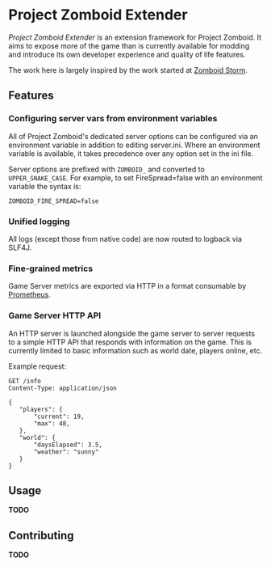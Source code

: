 # Project Zomboid Extender

_Project Zomboid Extender_ is an extension framework for Project Zomboid. It aims to expose more of the game than is
currently available for modding and introduce its own developer experience and quality of life features.

The work here is largely inspired by the work started at [Zomboid Storm](https://github.com/pzstorm/storm).

## Features

### Configuring server vars from environment variables

All of Project Zomboid's dedicated server options can be configured via an environment variable in addition to editing
server.ini. Where an environment variable is available, it takes precedence over any option set in the ini file.

Server options are prefixed with `ZOMBOID_` and converted to `UPPER_SNAKE_CASE`. For example, to set FireSpread=false
with an environment variable the syntax is:

```
ZOMBOID_FIRE_SPREAD=false
```

### Unified logging

All logs (except those from native code) are now routed to logback via SLF4J.

### Fine-grained metrics

Game Server metrics are exported via HTTP in a format consumable by [Prometheus](https://prometheus.io/).

### Game Server HTTP API

An HTTP server is launched alongside the game server to server requests to a simple HTTP API that responds with
information on the game. This is currently limited to basic information such as world date, players online, etc.

Example request:

```http request
GET /info
Content-Type: application/json

{
   "players": {
       "current": 19,
       "max": 48,
   },
   "world": {
       "daysElapsed": 3.5,
       "weather": "sunny"
   }
}
```

## Usage

**TODO**

## Contributing

**TODO**